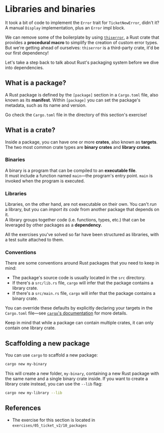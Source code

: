 # Libraries and binaries

It took a bit of code to implement the `Error` trait for `TicketNewError`, didn't it?\
A manual `Display` implementation, plus an `Error` impl block.

We can remove some of the boilerplate by using [`thiserror`](https://docs.rs/thiserror/latest/thiserror/),
a Rust crate that provides a **procedural macro** to simplify the creation of custom error types.\
But we're getting ahead of ourselves: `thiserror` is a third-party crate, it'd be our first dependency!

Let's take a step back to talk about Rust's packaging system before we dive into dependencies.

## What is a package?

A Rust package is defined by the `[package]` section in a `Cargo.toml` file, also known as its **manifest**.
Within `[package]` you can set the package's metadata, such as its name and version.

Go check the `Cargo.toml` file in the directory of this section's exercise!

## What is a crate?

Inside a package, you can have one or more **crates**, also known as **targets**.\
The two most common crate types are **binary crates** and **library crates**.

### Binaries

A binary is a program that can be compiled to an **executable file**.\
It must include a function named `main`—the program's entry point. `main` is invoked when the program is executed.

### Libraries

Libraries, on the other hand, are not executable on their own. You can't _run_ a library,
but you can _import its code_ from another package that depends on it.\
A library groups together code (i.e. functions, types, etc.) that can be leveraged by other packages as a **dependency**.

All the exercises you've solved so far have been structured as libraries, with a test suite attached to them.

### Conventions

There are some conventions around Rust packages that you need to keep in mind:

- The package's source code is usually located in the `src` directory.
- If there's a `src/lib.rs` file, `cargo` will infer that the package contains a library crate.
- If there's a `src/main.rs` file, `cargo` will infer that the package contains a binary crate.

You can override these defaults by explicitly declaring your targets in the `Cargo.toml` file—see
[`cargo`'s documentation](https://doc.rust-lang.org/cargo/reference/cargo-targets.html#cargo-targets) for more details.

Keep in mind that while a package can contain multiple crates, it can only contain one library crate.

## Scaffolding a new package

You can use `cargo` to scaffold a new package:

```bash
cargo new my-binary
```

This will create a new folder, `my-binary`, containing a new Rust package with the same name and a single
binary crate inside. If you want to create a library crate instead, you can use the `--lib` flag:

```bash
cargo new my-library --lib
```

## References

- The exercise for this section is located in `exercises/05_ticket_v2/10_packages`
